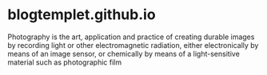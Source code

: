 # blogtemplet.github.io
 Photography is the art, application and practice of creating durable images by recording light or other electromagnetic radiation, either electronically by means of an image sensor, or chemically by means of a light-sensitive material such as photographic film
